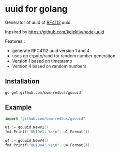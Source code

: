 # uuid for golang

Generator of uuid of [RF4112](http://www.ietf.org/rfc/rfc4122.txt) uuid

Inpsired by https://github.com/kelektiv/node-uuid

Features :

- generate RFC4112 uuid version 1 and 4
- uses go crpyto/rand for random number generation
- Version 1 based on timestamp
- Version 4 based on random numbers

## Installation

`go get github.com/com-redbus/gouuid`

## Example
```go
import "github.com/com-redbus/gouuid"

u1 := gouuid.NewV1()
fmt.Printf("UUIDv1: %s\n", u1.Format())

u4 := gouuid.NewV4()
fmt.Printf("UUIDv4: %s\n", u4.Format())
```


